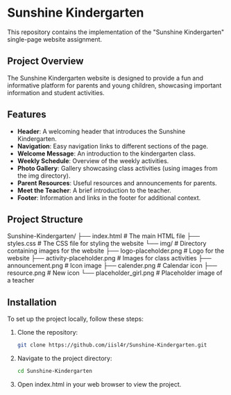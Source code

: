 # Sunshine Kindergarten

This repository contains the implementation of the "Sunshine Kindergarten" single-page website assignment.

## Project Overview

The Sunshine Kindergarten website is designed to provide a fun and informative platform for parents and young children, showcasing important information and student activities.

## Features
   
- **Header**: A welcoming header that introduces the Sunshine Kindergarten.
- **Navigation**: Easy navigation links to different sections of the page.
- **Welcome Message**: An introduction to the kindergarten class.
- **Weekly Schedule**: Overview of the weekly activities.
- **Photo Gallery**: Gallery showcasing class activities (using images from the img directory).
- **Parent Resources**: Useful resources and announcements for parents.
- **Meet the Teacher**: A brief introduction to the teacher.
- **Footer**: Information and links in the footer for additional context.

## Project Structure
Sunshine-Kindergarten/
├── index.html # The main HTML file 
├── styles.css # The CSS file for styling the website 
└── img/ # Directory containing images for the website 
   ├── logo-placeholder.png # Logo for the website 
   ├── activity-placeholder.png # Images for class activities 
   ├── announcement.png # Icon image 
   ├── calender.png # Calendar icon 
   ├── resource.png # New icon 
   └── placeholder_girl.png # Placeholder image of a teacher

## Installation

To set up the project locally, follow these steps:

1. Clone the repository:
   ```bash
   git clone https://github.com/iisl4r/Sunshine-Kindergarten.git
   ```
2. Navigate to the project directory:
   ```bash
   cd Sunshine-Kindergarten
   ```
3. Open index.html in your web browser to view the project.
